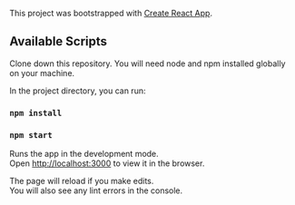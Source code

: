 This project was bootstrapped with [Create React App](https://github.com/facebook/create-react-app).

## Available Scripts

Clone down this repository. You will need node and npm installed globally on your machine.

In the project directory, you can run:

### `npm install`

### `npm start`

Runs the app in the development mode.<br />
Open [http://localhost:3000](http://localhost:3000) to view it in the browser.

The page will reload if you make edits.<br />
You will also see any lint errors in the console.
